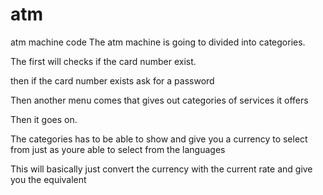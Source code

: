 # atm
 atm machine code
The atm machine is going to divided into categories.

The first will checks if the card number exist.

then if the card number exists ask for a password


Then another menu comes that gives out categories of services it offers


Then it goes on.

The categories has to be able to show and give you a currency to select from just as youre able to select from the languages

This will basically just convert the currency with the current rate and give you the equivalent
